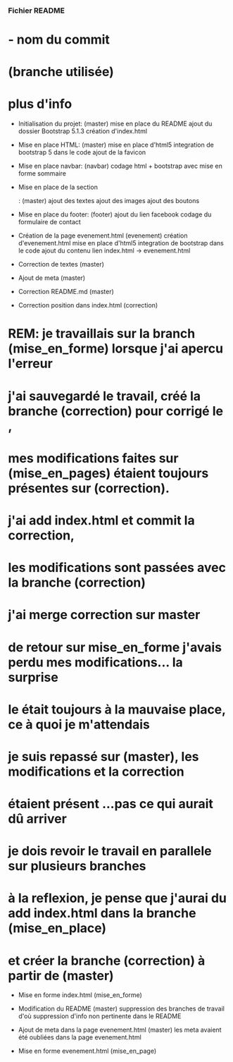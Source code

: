 ### Fichier README
#  - nom du commit
#  (branche utilisée)
#    plus d'info 

- Initialisation du projet:
(master)
  mise en place du README
  ajout du dossier Bootstrap 5.1.3
  création d'index.html

- Mise en place HTML:
(master)
  mise en place d'html5
  integration de bootstrap 5 dans le code
  ajout de la favicon

- Mise en place navbar:
(navbar)
  codage html + bootstrap avec mise en forme sommaire
  
- Mise en place de la section <main>:
(master)
  ajout des textes
  ajout des images
  ajout des boutons

- Mise en place du footer:
(footer)
  ajout du lien facebook
  codage du formulaire de contact

- Création de la page evenement.html
(evenement)
  création d'evenement.html
  mise en place d'html5
  integration de bootstrap dans le code
  ajout du contenu
  lien index.html -> evenement.html

- Correction de textes
(master)

- Ajout de meta
(master)

- Correction README.md
(master)

- Correction position </main> dans index.html
(correction)

# REM: je travaillais sur la branch (mise_en_forme) lorsque j'ai apercu l'erreur
# j'ai sauvegardé le travail, créé la branche (correction) pour corrigé le </main>, 
# mes modifications faites sur (mise_en_pages) étaient toujours présentes sur (correction).
# j'ai add index.html et commit la correction, 
# les modifications sont passées avec la branche (correction)
# j'ai merge correction sur master
# de retour sur mise_en_forme j'avais perdu mes modifications... la surprise
# le </main> était toujours à la mauvaise place, ce à quoi je m'attendais
# je suis repassé sur (master), les modifications et la correction
# étaient présent ...pas ce qui aurait dû arriver
# je dois revoir le travail en parallele sur plusieurs branches
# à la reflexion, je pense que j'aurai du add index.html dans la branche (mise_en_place)
# et créer la branche (correction) à partir de (master)

- Mise en forme index.html
(mise_en_forme)

- Modification du README
(master)
  suppression des branches de travail d'où suppression d'info non pertinente dans le README

- Ajout de meta dans la page evenement.html
(master)
  les meta avaient été oubliées dans la page evenement.html

- Mise en forme evenement.html
(mise_en_page)
  